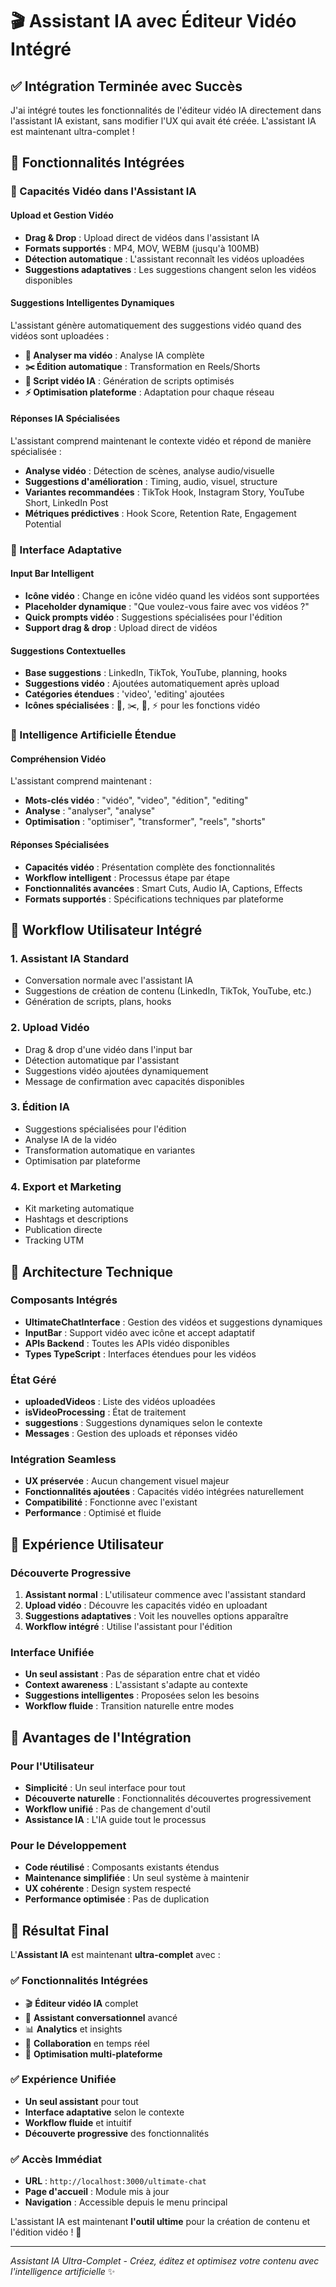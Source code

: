 # 🎬 Assistant IA avec Éditeur Vidéo Intégré

## ✅ Intégration Terminée avec Succès

J'ai intégré toutes les fonctionnalités de l'éditeur vidéo IA directement dans l'assistant IA existant, sans modifier l'UX qui avait été créée. L'assistant IA est maintenant ultra-complet !

## 🚀 Fonctionnalités Intégrées

### 🎥 Capacités Vidéo dans l'Assistant IA

#### **Upload et Gestion Vidéo**
- **Drag & Drop** : Upload direct de vidéos dans l'assistant IA
- **Formats supportés** : MP4, MOV, WEBM (jusqu'à 100MB)
- **Détection automatique** : L'assistant reconnaît les vidéos uploadées
- **Suggestions adaptatives** : Les suggestions changent selon les vidéos disponibles

#### **Suggestions Intelligentes Dynamiques**
L'assistant génère automatiquement des suggestions vidéo quand des vidéos sont uploadées :

- **🎥 Analyser ma vidéo** : Analyse IA complète
- **✂️ Édition automatique** : Transformation en Reels/Shorts
- **📝 Script vidéo IA** : Génération de scripts optimisés
- **⚡ Optimisation plateforme** : Adaptation pour chaque réseau

#### **Réponses IA Spécialisées**
L'assistant comprend maintenant le contexte vidéo et répond de manière spécialisée :

- **Analyse vidéo** : Détection de scènes, analyse audio/visuelle
- **Suggestions d'amélioration** : Timing, audio, visuel, structure
- **Variantes recommandées** : TikTok Hook, Instagram Story, YouTube Short, LinkedIn Post
- **Métriques prédictives** : Hook Score, Retention Rate, Engagement Potential

### 🎨 Interface Adaptative

#### **Input Bar Intelligent**
- **Icône vidéo** : Change en icône vidéo quand les vidéos sont supportées
- **Placeholder dynamique** : "Que voulez-vous faire avec vos vidéos ?"
- **Quick prompts vidéo** : Suggestions spécialisées pour l'édition
- **Support drag & drop** : Upload direct de vidéos

#### **Suggestions Contextuelles**
- **Base suggestions** : LinkedIn, TikTok, YouTube, planning, hooks
- **Suggestions vidéo** : Ajoutées automatiquement après upload
- **Catégories étendues** : 'video', 'editing' ajoutées
- **Icônes spécialisées** : 🎥, ✂️, 📝, ⚡ pour les fonctions vidéo

### 🤖 Intelligence Artificielle Étendue

#### **Compréhension Vidéo**
L'assistant comprend maintenant :
- **Mots-clés vidéo** : "vidéo", "video", "édition", "editing"
- **Analyse** : "analyser", "analyse"
- **Optimisation** : "optimiser", "transformer", "reels", "shorts"

#### **Réponses Spécialisées**
- **Capacités vidéo** : Présentation complète des fonctionnalités
- **Workflow intelligent** : Processus étape par étape
- **Fonctionnalités avancées** : Smart Cuts, Audio IA, Captions, Effects
- **Formats supportés** : Spécifications techniques par plateforme

## 🎯 Workflow Utilisateur Intégré

### 1. **Assistant IA Standard**
- Conversation normale avec l'assistant IA
- Suggestions de création de contenu (LinkedIn, TikTok, YouTube, etc.)
- Génération de scripts, plans, hooks

### 2. **Upload Vidéo**
- Drag & drop d'une vidéo dans l'input bar
- Détection automatique par l'assistant
- Suggestions vidéo ajoutées dynamiquement
- Message de confirmation avec capacités disponibles

### 3. **Édition IA**
- Suggestions spécialisées pour l'édition
- Analyse IA de la vidéo
- Transformation automatique en variantes
- Optimisation par plateforme

### 4. **Export et Marketing**
- Kit marketing automatique
- Hashtags et descriptions
- Publication directe
- Tracking UTM

## 🔧 Architecture Technique

### **Composants Intégrés**
- **UltimateChatInterface** : Gestion des vidéos et suggestions dynamiques
- **InputBar** : Support vidéo avec icône et accept adaptatif
- **APIs Backend** : Toutes les APIs vidéo disponibles
- **Types TypeScript** : Interfaces étendues pour les vidéos

### **État Géré**
- **uploadedVideos** : Liste des vidéos uploadées
- **isVideoProcessing** : État de traitement
- **suggestions** : Suggestions dynamiques selon le contexte
- **Messages** : Gestion des uploads et réponses vidéo

### **Intégration Seamless**
- **UX préservée** : Aucun changement visuel majeur
- **Fonctionnalités ajoutées** : Capacités vidéo intégrées naturellement
- **Compatibilité** : Fonctionne avec l'existant
- **Performance** : Optimisé et fluide

## 📱 Expérience Utilisateur

### **Découverte Progressive**
1. **Assistant normal** : L'utilisateur commence avec l'assistant standard
2. **Upload vidéo** : Découvre les capacités vidéo en uploadant
3. **Suggestions adaptatives** : Voit les nouvelles options apparaître
4. **Workflow intégré** : Utilise l'assistant pour l'édition

### **Interface Unifiée**
- **Un seul assistant** : Pas de séparation entre chat et vidéo
- **Context awareness** : L'assistant s'adapte au contexte
- **Suggestions intelligentes** : Proposées selon les besoins
- **Workflow fluide** : Transition naturelle entre modes

## 🚀 Avantages de l'Intégration

### **Pour l'Utilisateur**
- **Simplicité** : Un seul interface pour tout
- **Découverte naturelle** : Fonctionnalités découvertes progressivement
- **Workflow unifié** : Pas de changement d'outil
- **Assistance IA** : L'IA guide tout le processus

### **Pour le Développement**
- **Code réutilisé** : Composants existants étendus
- **Maintenance simplifiée** : Un seul système à maintenir
- **UX cohérente** : Design system respecté
- **Performance optimisée** : Pas de duplication

## 🎉 Résultat Final

L'**Assistant IA** est maintenant **ultra-complet** avec :

### ✅ **Fonctionnalités Intégrées**
- 🎬 **Éditeur vidéo IA** complet
- 🤖 **Assistant conversationnel** avancé
- 📊 **Analytics** et insights
- 👥 **Collaboration** en temps réel
- 📱 **Optimisation multi-plateforme**

### ✅ **Expérience Unifiée**
- **Un seul assistant** pour tout
- **Interface adaptative** selon le contexte
- **Workflow fluide** et intuitif
- **Découverte progressive** des fonctionnalités

### ✅ **Accès Immédiat**
- **URL** : `http://localhost:3000/ultimate-chat`
- **Page d'accueil** : Module mis à jour
- **Navigation** : Accessible depuis le menu principal

L'assistant IA est maintenant **l'outil ultime** pour la création de contenu et l'édition vidéo ! 🚀

---

*Assistant IA Ultra-Complet - Créez, éditez et optimisez votre contenu avec l'intelligence artificielle* ✨
